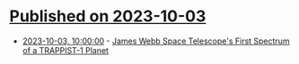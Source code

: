 # [Published on 2023-10-03](index.md)

* [2023-10-03, 10:00:00](https://science.slashdot.org/story/23/10/03/0015216/james-webb-space-telescopes-first-spectrum-of-a-trappist-1-planet?utm_source=rss1.0mainlinkanon&utm_medium=feed) - [James Webb Space Telescope's First Spectrum of a TRAPPIST-1 Planet](https://science.slashdot.org/story/23/10/03/0015216/james-webb-space-telescopes-first-spectrum-of-a-trappist-1-planet?utm_source=rss1.0mainlinkanon&utm_medium=feed)
